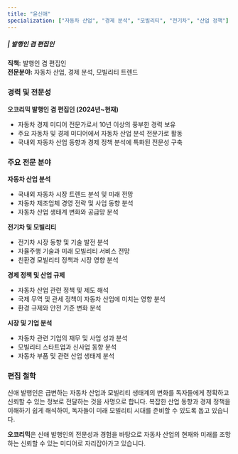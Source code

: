 ```yaml
---
title: "윤신애"
specialization: ["자동차 산업", "경제 분석", "모빌리티", "전기차", "산업 정책"]
---
```


##### | 발행인 겸 편집인

**직책:** 발행인 겸 편집인  
**전문분야:** 자동차 산업, 경제 분석, 모빌리티 트렌드

### 경력 및 전문성

**오코리믹 발행인 겸 편집인 (2024년~현재)**
- 자동차 경제 미디어 전문가로서 10년 이상의 풍부한 경력 보유
- 주요 자동차 및 경제 미디어에서 자동차 산업 분석 전문가로 활동
- 국내외 자동차 산업 동향과 경제 정책 분석에 특화된 전문성 구축

### 주요 전문 분야

**자동차 산업 분석**
- 국내외 자동차 시장 트렌드 분석 및 미래 전망
- 자동차 제조업체 경영 전략 및 사업 동향 분석
- 자동차 산업 생태계 변화와 공급망 분석

**전기차 및 모빌리티**
- 전기차 시장 동향 및 기술 발전 분석
- 자율주행 기술과 미래 모빌리티 서비스 전망
- 친환경 모빌리티 정책과 시장 영향 분석

**경제 정책 및 산업 규제**
- 자동차 산업 관련 정책 및 제도 해석
- 국제 무역 및 관세 정책이 자동차 산업에 미치는 영향 분석
- 환경 규제와 안전 기준 변화 분석

**시장 및 기업 분석**
- 자동차 관련 기업의 재무 및 사업 성과 분석
- 모빌리티 스타트업과 신사업 동향 분석
- 자동차 부품 및 관련 산업 생태계 분석

### 편집 철학

신애 발행인은 급변하는 자동차 산업과 모빌리티 생태계의 변화를 독자들에게 정확하고 신뢰할 수 있는 정보로 전달하는 것을 사명으로 합니다. 복잡한 산업 동향과 경제 정책을 이해하기 쉽게 해석하여, 독자들이 미래 모빌리티 시대를 준비할 수 있도록 돕고 있습니다.

**오코리믹**은 신애 발행인의 전문성과 경험을 바탕으로 자동차 산업의 현재와 미래를 조망하는 신뢰할 수 있는 미디어로 자리잡아가고 있습니다. 